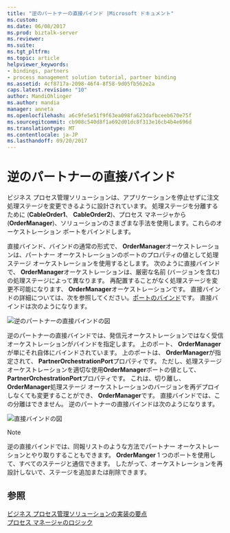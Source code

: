 ```yaml
---
title: "逆のパートナーの直接バインド |Microsoft ドキュメント"
ms.custom: 
ms.date: 06/08/2017
ms.prod: biztalk-server
ms.reviewer: 
ms.suite: 
ms.tgt_pltfrm: 
ms.topic: article
helpviewer_keywords:
- bindings, partners
- process management solution tutorial, partner binding
ms.assetid: 4cf8717a-2098-46f4-8f58-9d05fb562e2a
caps.latest.revision: "10"
author: MandiOhlinger
ms.author: mandia
manager: anneta
ms.openlocfilehash: a6c9fe5e51f9f63ea098fa623dafbceeb670e75f
ms.sourcegitcommit: cb908c540d8f1a692d01dc8f313e16cb4b4e696d
ms.translationtype: MT
ms.contentlocale: ja-JP
ms.lasthandoff: 09/20/2017
---
```

# <a name="inverse-direct-partner-binding"></a>逆のパートナーの直接バインド
ビジネス プロセス管理ソリューションは、アプリケーションを停止せずに注文処理ステージを変更できるように設計されています。 処理ステージを分離するために (**CableOrder1**、 **CableOrder2**)、プロセス マネージャから (**OrderManager**)、ソリューションのさまざまな手法を使用します。これらのオーケストレーション ポートをバインドします。  
  
 直接バインド、バインドの通常の形式で、 **OrderManager**オーケストレーションは、パートナー オーケストレーションのポートのプロパティの値として処理ステージ オーケストレーションを使用するとします。 次のように直接バインドで、 **OrderManager**オーケストレーションは、厳密な名前 (バージョンを含む) の処理ステージによって異なります。 再配置することがなく処理ステージを変更不可能になります、 **OrderManager**オーケストレーションです。 直接バインドの詳細については、次を参照してください。[ポートのバインド](../core/port-bindings.md)です。 直接バインドは次のようになります。  
  
 ![逆のパートナーの直接バインドの図](../core/media/bpm-inverse-direct-binding.gif "BPM_Inverse_Direct_Binding")  
  
 逆のパートナーの直接バインドでは、発信元オーケストレーションではなく受信オーケストレーションがバインドを指定します。 上のポート、 **OrderManager**が単にそれ自体にバインドされています。 上のポートは、 **OrderManager**が指定されて、 **PartnerOrchestrationPort**プロパティです。 ただし、処理ステージ オーケストレーションを適切な使用**OrderManager**ポートの値として、 **PartnerOrchestrationPort**プロパティです。 これは、切り離し、 **OrderManager**処理ステージ オーケストレーションのバージョンを再デプロイしなくても変更することができ、 **OrderManager**です。 直接バインドでは、この分離はできません。 逆のパートナーの直接バインドは次のようになります。  
  
 ![直接バインドの図](../core/media/bpm-direct-binding.gif "BPM_Direct_Binding")  
  
> [!NOTE]
>  逆の直接バインドでは、同報リストのような方法でパートナー オーケストレーションとやり取りすることもできます。 **OrderManger** 1 つのポートを使用して、すべてのステージと通信できます。 したがって、オーケストレーションを再設計しないで、ステージを追加または削除できます。  
  
## <a name="see-also"></a>参照  
 [ビジネス プロセス管理ソリューションの実装の要点](../core/implementation-highlights-of-the-business-process-management-solution.md)   
 [プロセス マネージャのロジック](../core/process-manager-logic.md)